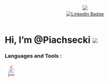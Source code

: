 <div id="header" align="center">
  <img src="https://media.giphy.com/media/qgQUggAC3Pfv687qPC/giphy.gif" width="100"/>
</div>

<div id="badges" align="center">
  <a href="https://www.linkedin.com/in/kacper-piasecki-bb5846230/">
    <img src="https://img.shields.io/badge/LinkedIn-blue?style=for-the-badge&logo=linkedin&logoColor=white" alt="LinkedIn Badge"/>
  </a>
</div>

<img src="https://komarev.com/ghpvc/?username=Piachsecki&style=flat-square&color=blue" alt="" align="center"/>



<h1>
  Hi, I’m @Piachsecki
  <img src="https://media.giphy.com/media/hvRJCLFzcasrR4ia7z/giphy.gif" width="30px"/>
</h1>



### Languages and Tools :
<div>
    <img src="https://github.com/devicons/devicon/blob/master/icons/java/java-original-wordmark.svg" title="Java" alt="Java" width="40" height="40"/>&nbsp;

</div>
